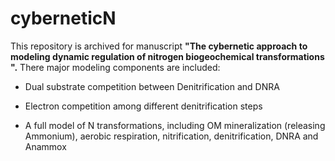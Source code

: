 # cyberneticN

This repository is archived for manuscript **"The cybernetic approach to modeling dynamic regulation of nitrogen biogeochemical transformations 
".** There major modeling components are included: 



* Dual substrate competition between Denitrification and DNRA

* Electron competition among different denitrification steps

* A full model of N transformations, including OM mineralization (releasing Ammonium), aerobic respiration, nitrification, denitrification, DNRA and Anammox
